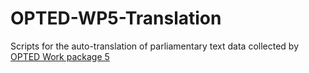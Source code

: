 # OPTED-WP5-Translation
    
Scripts for the auto-translation of parliamentary text data collected by [OPTED Work package 5](https://opted.eu/team/wp5-parliamentary-government-and-legal-texts/)
